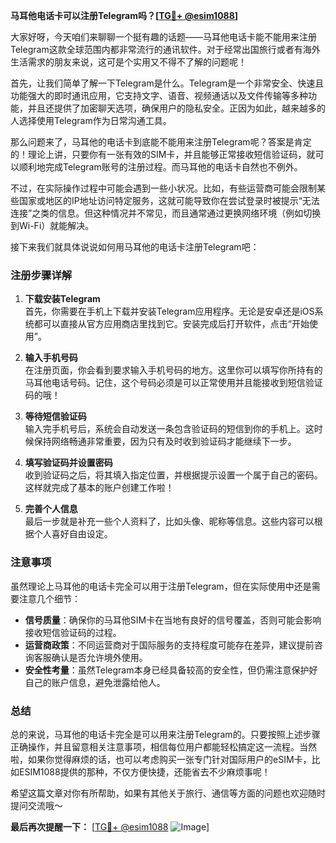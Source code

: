 **马耳他电话卡可以注册Telegram吗？[[TG💪+ @esim1088](https://t.me/s/esim1088)]**

大家好呀，今天咱们来聊聊一个挺有趣的话题——马耳他电话卡能不能用来注册Telegram这款全球范围内都非常流行的通讯软件。对于经常出国旅行或者有海外生活需求的朋友来说，这可是个实用又不得不了解的问题呢！

首先，让我们简单了解一下Telegram是什么。Telegram是一个非常安全、快速且功能强大的即时通讯应用，它支持文字、语音、视频通话以及文件传输等多种功能，并且还提供了加密聊天选项，确保用户的隐私安全。正因为如此，越来越多的人选择使用Telegram作为日常沟通工具。

那么问题来了，马耳他的电话卡到底能不能用来注册Telegram呢？答案是肯定的！理论上讲，只要你有一张有效的SIM卡，并且能够正常接收短信验证码，就可以顺利地完成Telegram账号的注册过程。而马耳他的电话卡自然也不例外。

不过，在实际操作过程中可能会遇到一些小状况。比如，有些运营商可能会限制某些国家或地区的IP地址访问特定服务，这就可能导致你在尝试登录时被提示“无法连接”之类的信息。但这种情况并不常见，而且通常通过更换网络环境（例如切换到Wi-Fi）就能解决。

接下来我们就具体说说如何用马耳他的电话卡注册Telegram吧：

### 注册步骤详解

1. **下载安装Telegram**  
   首先，你需要在手机上下载并安装Telegram应用程序。无论是安卓还是iOS系统都可以直接从官方应用商店里找到它。安装完成后打开软件，点击“开始使用”。

2. **输入手机号码**  
   在注册页面，你会看到要求输入手机号码的地方。这里你可以填写你所持有的马耳他电话号码。记住，这个号码必须是可以正常使用并且能接收到短信验证码的哦！

3. **等待短信验证码**  
   输入完手机号后，系统会自动发送一条包含验证码的短信到你的手机上。这时候保持网络畅通非常重要，因为只有及时收到验证码才能继续下一步。

4. **填写验证码并设置密码**  
   收到验证码之后，将其填入指定位置，并根据提示设置一个属于自己的密码。这样就完成了基本的账户创建工作啦！

5. **完善个人信息**  
   最后一步就是补充一些个人资料了，比如头像、昵称等信息。这些内容可以根据个人喜好自由设定。

### 注意事项

虽然理论上马耳他的电话卡完全可以用于注册Telegram，但在实际使用中还是需要注意几个细节：

- **信号质量**：确保你的马耳他SIM卡在当地有良好的信号覆盖，否则可能会影响接收短信验证码的过程。
- **运营商政策**：不同运营商对于国际服务的支持程度可能存在差异，建议提前咨询客服确认是否允许境外使用。
- **安全性考量**：虽然Telegram本身已经具备较高的安全性，但仍需注意保护好自己的账户信息，避免泄露给他人。

### 总结

总的来说，马耳他的电话卡完全是可以用来注册Telegram的。只要按照上述步骤正确操作，并且留意相关注意事项，相信每位用户都能轻松搞定这一流程。当然啦，如果你觉得麻烦的话，也可以考虑购买一张专门针对国际用户的eSIM卡，比如ESIM1088提供的那种，不仅方便快捷，还能省去不少麻烦事呢！

希望这篇文章对你有所帮助，如果有其他关于旅行、通信等方面的问题也欢迎随时提问交流哦～  

**最后再次提醒一下：** [[TG💪+ @esim1088](https://t.me/s/esim1088) ![Image](https://i.postimg.cc/4NQfJmqS/Snipaste-2025-05-13-00-14-12.png)]